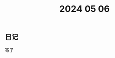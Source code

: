 ﻿---
draft : true
title: "2024 05 06"
weight: 1
# bookFlatSection: false
# bookToc: true
# bookHidden: false
# bookCollapseSection: false
# bookComments: false
# bookSearchExclude: false
---


## 日记

寄了
